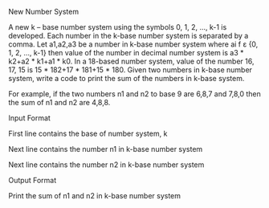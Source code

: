 New Number System

A new k – base number system using the symbols 0, 1, 2, ..., k-1 is developed. Each number in the k-base number system is separated by a comma. Let a1,a2,a3 be a number in k-base number system where ai f ε {0, 1, 2, ..., k-1} then value of the number in decimal number system is a3 * k2+a2 * k1+a1 * k0. In a 18-based number system, value of the number 16, 17, 15 is 15 * 182+17 * 181+15 * 180. Given two numbers in k-base number system, write a code to print the sum of the numbers in k-base system.

For example, if the two numbers n1 and n2 to base 9 are 6,8,7 and 7,8,0 then the sum of n1 and n2 are 4,8,8.

Input Format

First line contains the base of number system, k

Next line contains the number n1 in k-base number system

Next line contains the number n2 in k-base number system

Output Format

Print the sum of n1 and n2 in k-base number system